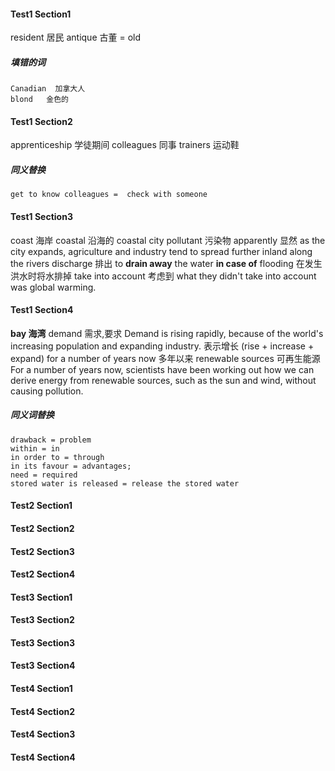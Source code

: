 #### Test1  Section1
resident  居民
antique  古董  = old

##### 填错的词
    Canadian  加拿大人
    blond   金色的

#### Test1  Section2
apprenticeship  学徒期间
colleagues  同事
trainers  运动鞋

##### 同义替换
    get to know colleagues =  check with someone

#### Test1  Section3
coast  海岸
coastal  沿海的    coastal city
pollutant  污染物
apparently   显然
    as the city expands, agriculture and industry tend to spread further inland along the rivers
discharge  排出
    to **drain away** the water **in case of** flooding  在发生洪水时将水排掉
take into account 考虑到
    what they didn't take into account was global warming.

#### Test1  Section4
**bay  海湾**
demand   需求,要求
    Demand is rising rapidly, because of the world's increasing population and expanding industry.    表示增长 (rise + increase + expand)
for a number of years now   多年以来
renewable sources   可再生能源
    For a number of years now, scientists have been working out how we can derive energy from renewable sources, such as the sun and wind, without causing pollution.

##### 同义词替换
    drawback = problem
    within = in
    in order to = through
    in its favour = advantages;   
    need = required
    stored water is released = release the stored water

#### Test2  Section1

#### Test2  Section2

#### Test2  Section3

#### Test2  Section4

#### Test3  Section1

#### Test3  Section2

#### Test3  Section3

#### Test3  Section4

#### Test4  Section1

#### Test4  Section2

#### Test4  Section3

#### Test4  Section4